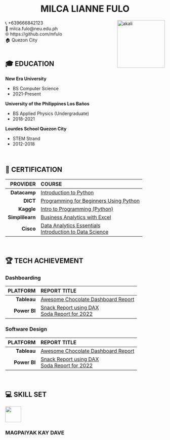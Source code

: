 <!-- Name here. -->
**<h1 align="center">MILCA LIANNE FULO</h1>**
<!-- Image here. -->
<img align="right" alt="akali" width="150" src="https://github.com/mfulo/mfulo/assets/142382665/68def519-1b20-42f8-936c-6d439dc459c4">
<!-- Contact Details here. -->
📞 +639666842123 <br>
📧 milca.fulo@neu.edu.ph <br>
🌐 https://github.com/mfulo <br>
🏠︎ Quezon City <br>


<br>

## 🎓 EDUCATION

**New Era University**
- BS Computer Science
- 2021-Present

**University of the Philippines Los Baños**
- BS Applied Physics (Undergraduate)
- 2018-2021

**Lourdes School Quezon City**
- STEM Strand
- 2012-2018

<br>

## 📜 CERTIFICATION
  
|         **PROVIDER**       |                  **COURSE**                |
|---------------------------:|:-------------------------------------------|
| **Datacamp**               | [Introduction to Python](https://www.datacamp.com/completed/statement-of-accomplishment/course/c085179bad28306ea1277d7e00fc48c0e4711c35) |
| **DICT**                   | [Programming for Beginners Using Python]() |
| **Kaggle**                 | [Intro to Programming (Python)](https://www.kaggle.com/learn/certification/milcafulo/intro-to-programming) |
| **Simplilearn**            | [Business Analytics with Excel]() |
| **Cisco**                  | [Data Analytics Essentials](https://www.credly.com/badges/409720e2-4ff5-4e45-a0a5-f9e3f6e484bb/public_url)<br>[Introduction to Data Science](https://www.credly.com/badges/ac12eadf-0b3e-446d-a0ff-53a53ee37e16/public_url) |

<br>

## 🏆 TECH ACHIEVEMENT

### Dashboarding
|        **PLATFORM**        |             **REPORT TITLE**                |
|---------------------------:|:--------------------------------------------|
| **Tableau**                | [Awesome Chocolate Dashboard Report](https://public.tableau.com/app/profile/milca.fulo/viz/AwesomeChocolateDashboardReport_17156819785960/Dashboard1)          |
| **Power BI**               | [Snack Report using DAX](https://app.powerbi.com/view?r=eyJrIjoiMDdlYWM0OWUtNDQ4MS00NWY0LTk1MDItZjAxOTQ5NDM4ZjFlIiwidCI6IjUwZGQ1NjhmLTYwNTMtNDJkOC04NTEzLTk1NmU3N2RhZDY3NyIsImMiOjEwfQ%3D%3D) <br> [Soda Report for 2022](https://app.powerbi.com/view?r=eyJrIjoiYjc1ZDA0MzctZWI5ZC00ODcwLWIwZTAtNmY5MjU5YzU5ZDE5IiwidCI6IjUwZGQ1NjhmLTYwNTMtNDJkOC04NTEzLTk1NmU3N2RhZDY3NyIsImMiOjEwfQ%3D%3D)          |

### Software Design
|        **PLATFORM**        |             **REPORT TITLE**                |
|---------------------------:|:--------------------------------------------|
| **Tableau**                | [Awesome Chocolate Dashboard Report](https://public.tableau.com/app/profile/milca.fulo/viz/AwesomeChocolateDashboardReport_17156819785960/Dashboard1)          |
| **Power BI**               | [Snack Report using DAX](https://app.powerbi.com/view?r=eyJrIjoiMDdlYWM0OWUtNDQ4MS00NWY0LTk1MDItZjAxOTQ5NDM4ZjFlIiwidCI6IjUwZGQ1NjhmLTYwNTMtNDJkOC04NTEzLTk1NmU3N2RhZDY3NyIsImMiOjEwfQ%3D%3D) <br> [Soda Report for 2022](https://app.powerbi.com/view?r=eyJrIjoiYjc1ZDA0MzctZWI5ZC00ODcwLWIwZTAtNmY5MjU5YzU5ZDE5IiwidCI6IjUwZGQ1NjhmLTYwNTMtNDJkOC04NTEzLTk1NmU3N2RhZDY3NyIsImMiOjEwfQ%3D%3D)          |

<br>

## 💻 SKILL SET
<a href="https://app.powerbi.com/singleSignOn?ru=https%3A%2F%2Fapp.powerbi.com%2F%3FnoSignUpCheck%3D1" target="_blank"> <img src="https://github.com/mfulo/mfulo/assets/142382665/1f26c05f-e09b-43b3-89a7-cee90369cfba" height="50"/> </a>












### MAGPAIYAK KAY DAVE
